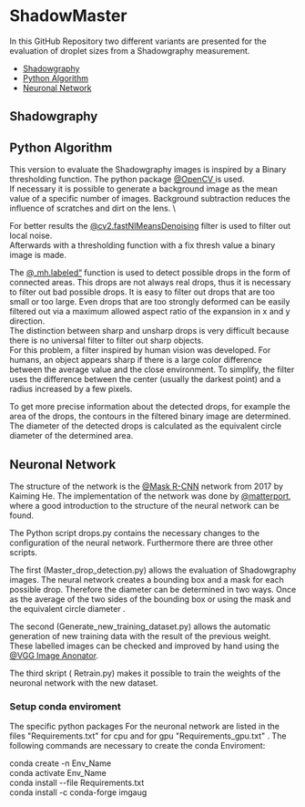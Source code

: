 # ShadowMaster

In this GitHub Repository two different variants are presented for the evaluation of droplet sizes from a Shadowgraphy measurement.

* [Shadowgraphy](#shadowgraphy)
* [Python Algorithm](#python-algorithm)
* [Neuronal Network](#neuronal-network)

## Shadowgraphy

	
## Python Algorithm

This version to evaluate the Shadowgraphy images is inspired by a Binary thresholding function. The python package
[@OpenCV ](https://opencv-python-tutroals.readthedocs.io/en/latest/index.html) is used. \
If necessary it is possible to generate a background image as the mean value of a specific number of images.
Background subtraction reduces the influence of scratches and dirt on the lens. \

For better results the [@cv2.fastNlMeansDenoising](https://opencv-python-tutroals.readthedocs.io/en/latest/py_tutorials/py_photo/py_non_local_means/py_non_local_means.html) filter is used to filter out local noise. \
Afterwards with a thresholding function with a fix thresh value a binary image is made.

The [@„mh.labeled“](https://mahotas.readthedocs.io/en/latest/labeled.html) function is used to detect possible drops in the form of connected areas.
This drops are not always real drops, thus it is necessary to filter out bad possible drops.
It is easy to filter out drops that are too small or too large. 
Even drops that are too strongly deformed can be easily filtered out via a maximum allowed aspect ratio of the expansion in x and y direction. \
The distinction between sharp and unsharp drops is very difficult because there is no universal filter to filter out sharp objects. \
For this problem, a filter inspired by human vision was developed. 
For humans, an object appears sharp if there is a large color difference between the average value and the close environment.
To simplify, the filter uses the difference between the center (usually the darkest point) and a radius increased by a few pixels. 

To get more precise information about the detected drops, for example the area of the drops, the contours in the filtered binary image are determined.
The diameter of the detected drops is calculated as the equivalent circle diameter of the determined area.


## Neuronal Network

The structure of the network is the [@Mask R-CNN](https://arxiv.org/abs/1703.06870) network from 2017 by Kaiming He.
The implementation of the network was done by [@matterport](https://github.com/matterport/Mask_RCNN), where a good introduction to the structure of the neural network can be found. 

The Python script drops.py contains the necessary changes to the configuration of the neural network. 
Furthermore there are three other scripts. 

The first (Master_drop_detection.py) allows the evaluation of Shadowgraphy images. The neural network creates a bounding box and a mask for each possible drop. Therefore the diameter can be determined in two ways. Once as the average of the two sides of the bounding box or using the mask and the equivalent circle diameter .

The second (Generate_new_training_dataset.py) allows the automatic generation of new training data with the result of the previous weight. 
These labelled images can be checked and improved by hand using the [@VGG Image Anonator](http://www.robots.ox.ac.uk/~vgg/software/via/).

The third skript ( Retrain.py) makes it possible to train the weights of the neuronal network with the new dataset.

### Setup conda enviroment

The specific python packages For the neuronal network are listed in the files "Requirements.txt" for cpu and for gpu "Requirements_gpu.txt" . 
The following commands are necessary to create the conda Enviroment: 

conda create -n Env_Name \
conda activate Env_Name \
conda install --file Requirements.txt \
conda install -c conda-forge imgaug 
